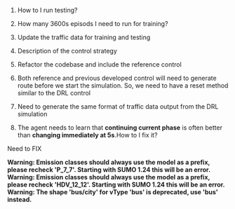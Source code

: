 





1. How to I run testing? 

2. How many 3600s episods I need to run for training?

3. Update the traffic data for training and testing 

4. Description of the control strategy 

5. Refactor the codebase and include the reference control 

6. Both reference and previous developed control will need to generate route before we start the simulation. So, we need to have a reset method similar to the DRL control 

7. Need to generate the same format of traffic data output from the DRL simulation 

8. The agent needs to learn that **continuing current phase** is often better than **changing immediately at 5s**.How to I fix it? 




Need to FIX 

**Warning: Emission classes should always use the model as a prefix, please recheck 'P_7_7'. Starting with SUMO 1.24 this will be an error.**
**Warning: Emission classes should always use the model as a prefix, please recheck 'HDV_12_12'. Starting with SUMO 1.24 this will be an error.**
**Warning: The shape 'bus/city' for vType 'bus' is deprecated, use 'bus' instead.**